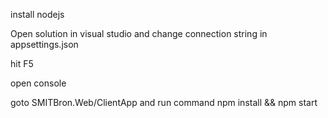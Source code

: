 install nodejs

Open solution in visual studio and change connection string in appsettings.json

hit F5

open console

goto SMITBron.Web/ClientApp and run command npm install && npm start